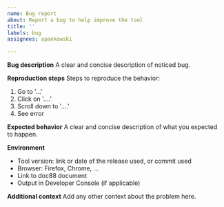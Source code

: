 ```yaml
---
name: Bug report
about: Report a bug to help improve the tool
title: ''
labels: bug
assignees: apankowski

---
```


**Bug description**
A clear and concise description of noticed bug.

**Reproduction steps**
Steps to reproduce the behavior:
1. Go to '...'
2. Click on '....'
3. Scroll down to '....'
4. See error

**Expected behavior**
A clear and concise description of what you expected to happen.

**Environment**
 - Tool version: link or date of the release used, or commit used
 - Browser: Firefox, Chrome, ...
 - Link to doc88 document
 - Output in Developer Console (if applicable)

**Additional context**
Add any other context about the problem here.
